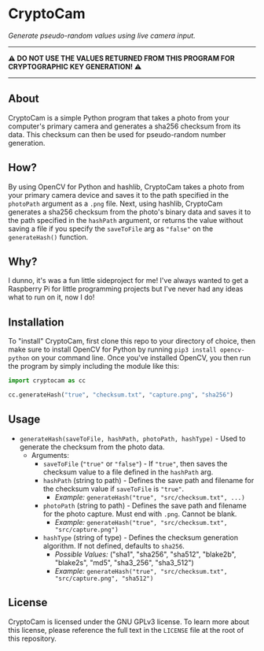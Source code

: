 # CryptoCam  
_Generate pseudo-random values using live camera input._  
***  
__⚠️ DO NOT USE THE VALUES RETURNED FROM THIS PROGRAM FOR CRYPTOGRAPHIC KEY GENERATION! ⚠️__  
***
## About
CryptoCam is a simple Python program that takes a photo from your computer's primary camera and generates a sha256 checksum from its data. This checksum can then be used for pseudo-random number generation.

## How?
By using OpenCV for Python and hashlib, CryptoCam takes a photo from your primary camera device and saves it to the path specified in the `photoPath` argument as a `.png` file. Next, using hashlib, CryptoCam generates a sha256 checksum from the photo's binary data and saves it to the path specified in the `hashPath` argument, or returns the value without saving a file if you specify the `saveToFile` arg as `"false"` on the `generateHash()` function.

## Why?
I dunno, it's was a fun little sideproject for me! I've always wanted to get a Raspberry Pi for little programming projects but I've never had any ideas what to run on it, now I do!

## Installation
To "install" CryptoCam, first clone this repo to your directory of choice, then make sure to install OpenCV for Python by running `pip3 install opencv-python` on your command line. Once you've installed OpenCV, you then run the program by simply including the module like this:

```python
import cryptocam as cc

cc.generateHash("true", "checksum.txt", "capture.png", "sha256")
```

## Usage
- `generateHash(saveToFile, hashPath, photoPath, hashType)` - Used to generate the checksum from the photo data.
  - Arguments:
    - `saveToFile` (`"true"` or `"false"`) - If `"true"`, then saves the checksum value to a file defined in the `hashPath` arg.
    - `hashPath` (string to path) - Defines the save path and filename for the checksum value if `saveToFile` is `"true"`.
      - _Example:_ `generateHash("true", "src/checksum.txt", ...)`
    - `photoPath` (string to path) - Defines the save path and filename for the photo capture. Must end with `.png`. Cannot be blank.
      - _Example:_ `generateHash("true", "src/checksum.txt", "src/capture.png")`
    - `hashType` (string of type) - Defines the checksum generation algorithm. If not defined, defaults to `sha256`.
      - _Possible Values:_ ("sha1", "sha256", "sha512", "blake2b", "blake2s", "md5", "sha3_256", "sha3_512")
      - _Example:_ `generateHash("true", "src/checksum.txt", "src/capture.png", "sha512")`

## License
CryptoCam is licensed under the GNU GPLv3 license. To learn more about this license, please reference the full text in the `LICENSE` file at the root of this repository.
